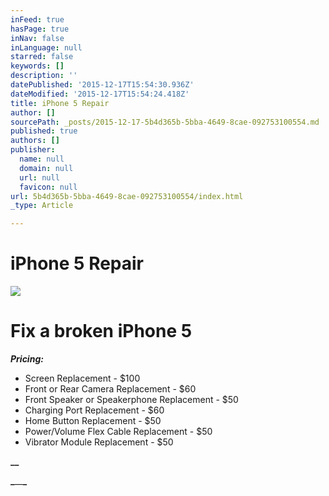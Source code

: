 ```yaml
---
inFeed: true
hasPage: true
inNav: false
inLanguage: null
starred: false
keywords: []
description: ''
datePublished: '2015-12-17T15:54:30.936Z'
dateModified: '2015-12-17T15:54:24.418Z'
title: iPhone 5 Repair
author: []
sourcePath: _posts/2015-12-17-5b4d365b-5bba-4649-8cae-092753100554.md
published: true
authors: []
publisher:
  name: null
  domain: null
  url: null
  favicon: null
url: 5b4d365b-5bba-4649-8cae-092753100554/index.html
_type: Article

---
```

# **iPhone 5 Repair**
![](https://the-grid-user-content.s3-us-west-2.amazonaws.com/1b62db4a-059c-4880-a817-ae34bf2294a5.jpg)

# Fix a broken iPhone 5

**_Pricing:_**

* Screen Replacement - $100
* Front or Rear Camera Replacement - $60
* Front Speaker or Speakerphone Replacement - $50
* Charging Port Replacement - $60
* Home Button Replacement - $50
* Power/Volume Flex Cable Replacement - $50
* Vibrator Module Replacement - $50

**__**

**_**__**_**